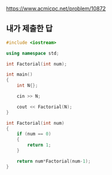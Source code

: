 https://www.acmicpc.net/problem/10872

내가 제출한 답
-----------
```cpp
#include <iostream>

using namespace std;

int Factorial(int num);

int main()
{
	int N{};

	cin >> N;

	cout << Factorial(N);
}

int Factorial(int num)
{
	if (num == 0)
	{
		return 1;
	}

	return num*Factorial(num-1);
}
```
